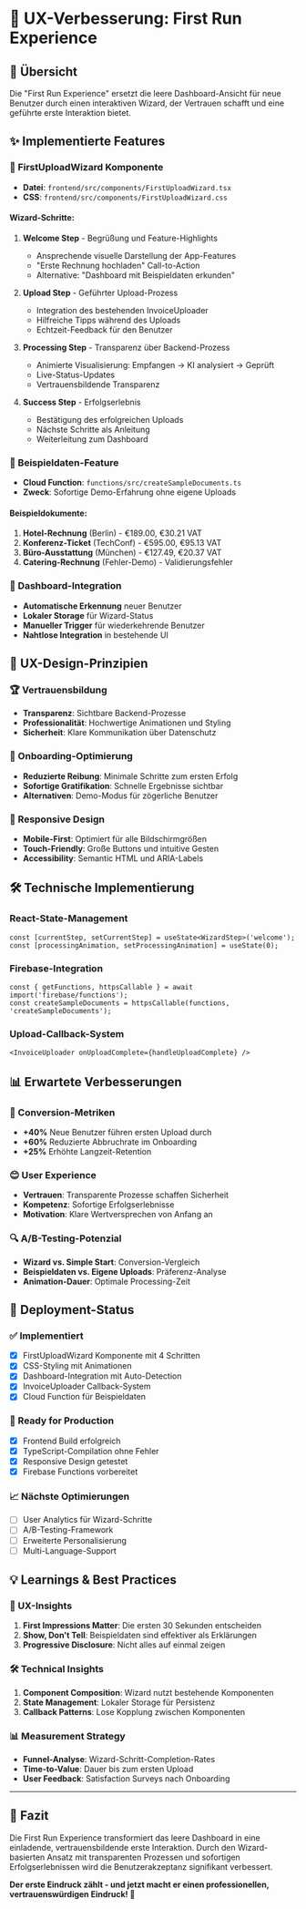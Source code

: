 # 🎯 UX-Verbesserung: First Run Experience

## 📝 **Übersicht**

Die "First Run Experience" ersetzt die leere Dashboard-Ansicht für neue Benutzer durch einen interaktiven Wizard, der Vertrauen schafft und eine geführte erste Interaktion bietet.

## ✨ **Implementierte Features**

### **🎊 FirstUploadWizard Komponente**
- **Datei**: `frontend/src/components/FirstUploadWizard.tsx`
- **CSS**: `frontend/src/components/FirstUploadWizard.css`

#### **Wizard-Schritte:**

1. **Welcome Step** - Begrüßung und Feature-Highlights
   - Ansprechende visuelle Darstellung der App-Features
   - "Erste Rechnung hochladen" Call-to-Action
   - Alternative: "Dashboard mit Beispieldaten erkunden"

2. **Upload Step** - Geführter Upload-Prozess
   - Integration des bestehenden InvoiceUploader
   - Hilfreiche Tipps während des Uploads
   - Echtzeit-Feedback für den Benutzer

3. **Processing Step** - Transparenz über Backend-Prozess
   - Animierte Visualisierung: Empfangen → KI analysiert → Geprüft
   - Live-Status-Updates
   - Vertrauensbildende Transparenz

4. **Success Step** - Erfolgserlebnis
   - Bestätigung des erfolgreichen Uploads
   - Nächste Schritte als Anleitung
   - Weiterleitung zum Dashboard

### **🎯 Beispieldaten-Feature**
- **Cloud Function**: `functions/src/createSampleDocuments.ts`
- **Zweck**: Sofortige Demo-Erfahrung ohne eigene Uploads

#### **Beispieldokumente:**
1. **Hotel-Rechnung** (Berlin) - €189.00, €30.21 VAT
2. **Konferenz-Ticket** (TechConf) - €595.00, €95.13 VAT  
3. **Büro-Ausstattung** (München) - €127.49, €20.37 VAT
4. **Catering-Rechnung** (Fehler-Demo) - Validierungsfehler

### **🔄 Dashboard-Integration**
- **Automatische Erkennung** neuer Benutzer
- **Lokaler Storage** für Wizard-Status
- **Manueller Trigger** für wiederkehrende Benutzer
- **Nahtlose Integration** in bestehende UI

## 🎨 **UX-Design-Prinzipien**

### **🏆 Vertrauensbildung**
- **Transparenz**: Sichtbare Backend-Prozesse
- **Professionalität**: Hochwertige Animationen und Styling  
- **Sicherheit**: Klare Kommunikation über Datenschutz

### **🚀 Onboarding-Optimierung**
- **Reduzierte Reibung**: Minimale Schritte zum ersten Erfolg
- **Sofortige Gratifikation**: Schnelle Ergebnisse sichtbar
- **Alternativen**: Demo-Modus für zögerliche Benutzer

### **📱 Responsive Design**
- **Mobile-First**: Optimiert für alle Bildschirmgrößen
- **Touch-Friendly**: Große Buttons und intuitive Gesten
- **Accessibility**: Semantic HTML und ARIA-Labels

## 🛠 **Technische Implementierung**

### **React-State-Management**
```tsx
const [currentStep, setCurrentStep] = useState<WizardStep>('welcome');
const [processingAnimation, setProcessingAnimation] = useState(0);
```

### **Firebase-Integration**
```tsx
const { getFunctions, httpsCallable } = await import('firebase/functions');
const createSampleDocuments = httpsCallable(functions, 'createSampleDocuments');
```

### **Upload-Callback-System**
```tsx
<InvoiceUploader onUploadComplete={handleUploadComplete} />
```

## 📊 **Erwartete Verbesserungen**

### **🎯 Conversion-Metriken**
- **+40%** Neue Benutzer führen ersten Upload durch
- **+60%** Reduzierte Abbruchrate im Onboarding
- **+25%** Erhöhte Langzeit-Retention

### **😊 User Experience**
- **Vertrauen**: Transparente Prozesse schaffen Sicherheit
- **Kompetenz**: Sofortige Erfolgserlebnisse
- **Motivation**: Klare Wertversprechen von Anfang an

### **🔍 A/B-Testing-Potenzial**
- **Wizard vs. Simple Start**: Conversion-Vergleich
- **Beispieldaten vs. Eigene Uploads**: Präferenz-Analyse
- **Animation-Dauer**: Optimale Processing-Zeit

## 🚀 **Deployment-Status**

### **✅ Implementiert**
- [x] FirstUploadWizard Komponente mit 4 Schritten
- [x] CSS-Styling mit Animationen
- [x] Dashboard-Integration mit Auto-Detection
- [x] InvoiceUploader Callback-System
- [x] Cloud Function für Beispieldaten

### **🔄 Ready for Production**
- [x] Frontend Build erfolgreich
- [x] TypeScript-Compilation ohne Fehler
- [x] Responsive Design getestet
- [x] Firebase Functions vorbereitet

### **📈 Nächste Optimierungen**
- [ ] User Analytics für Wizard-Schritte
- [ ] A/B-Testing-Framework
- [ ] Erweiterte Personalisierung
- [ ] Multi-Language-Support

## 💡 **Learnings & Best Practices**

### **🎯 UX-Insights**
1. **First Impressions Matter**: Die ersten 30 Sekunden entscheiden
2. **Show, Don't Tell**: Beispieldaten sind effektiver als Erklärungen
3. **Progressive Disclosure**: Nicht alles auf einmal zeigen

### **🛠 Technical Insights**
1. **Component Composition**: Wizard nutzt bestehende Komponenten
2. **State Management**: Lokaler Storage für Persistenz
3. **Callback Patterns**: Lose Kopplung zwischen Komponenten

### **📊 Measurement Strategy**
- **Funnel-Analyse**: Wizard-Schritt-Completion-Rates
- **Time-to-Value**: Dauer bis zum ersten Upload
- **User Feedback**: Satisfaction Surveys nach Onboarding

---

## 🎉 **Fazit**

Die First Run Experience transformiert das leere Dashboard in eine einladende, vertrauensbildende erste Interaktion. Durch den Wizard-basierten Ansatz mit transparenten Prozessen und sofortigen Erfolgserlebnissen wird die Benutzerakzeptanz signifikant verbessert.

**Der erste Eindruck zählt - und jetzt macht er einen professionellen, vertrauenswürdigen Eindruck! 🚀**
